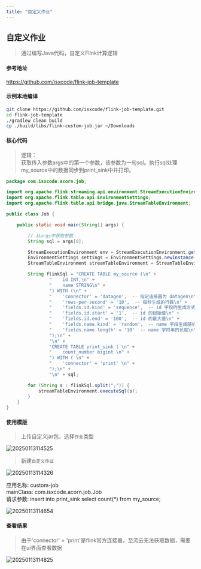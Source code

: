 ```yaml
---
title: "自定义作业"
---
```


## 自定义作业

> 通过编写Java代码，自定义Flink计算逻辑

#### 参考地址

https://github.com/isxcode/flink-job-template

#### 示例本地编译

```bash
git clone https://github.com/isxcode/flink-job-template.git
cd flink-job-template
./gradlew clean build
cp ./build/libs/flink-custom-job.jar ~/Downloads
```

#### 核心代码

> 逻辑：  
> 获取传入参数args中的第一个参数，该参数为一句sql。执行sql处理my_source中的数据同步到print_sink中并打印。

```java
package com.isxcode.acorn.job;

import org.apache.flink.streaming.api.environment.StreamExecutionEnvironment;
import org.apache.flink.table.api.EnvironmentSettings;
import org.apache.flink.table.api.bridge.java.StreamTableEnvironment;

public class Job {

    public static void main(String[] args) {

        // 从args中获取参数
        String sql = args[0];

        StreamExecutionEnvironment env = StreamExecutionEnvironment.getExecutionEnvironment();
        EnvironmentSettings settings = EnvironmentSettings.newInstance().inStreamingMode().build();
        StreamTableEnvironment streamTableEnvironment = StreamTableEnvironment.create(env, settings);

        String flinkSql = "CREATE TABLE my_source (\n" +
                "    id INT,\n" +
                "    name STRING\n" +
                ") WITH (\n" +
                "    'connector' = 'datagen',  -- 指定连接器为 datagen\n" +
                "    'rows-per-second' = '10',  -- 每秒生成的行数\n" +
                "    'fields.id.kind' = 'sequence',  -- id 字段的生成方式为递增\n" +
                "    'fields.id.start' = '1',  -- id 的起始值\n" +
                "    'fields.id.end' = '100',  -- id 的最大值\n" +
                "    'fields.name.kind' = 'random',  -- name 字段生成随机字符串\n" +
                "    'fields.name.length' = '10'  -- name 字符串的长度\n" +
                ");\n" +
                "\n" +
                "CREATE TABLE print_sink ( \n" +
                "    count_number bigint \n" +
                ") WITH ( \n" +
                "    'connector' = 'print' \n" +
                ");\n" +
                "\n" + sql;

        for (String s : flinkSql.split(";")) {
            streamTableEnvironment.executeSql(s);
        }
    }
}
```

#### 使用模版

> 上传自定义jar包，选择`作业`类型

![20250113114525](https://img.isxcode.com/picgo/20250113114525.png)

> 新建`自定义作业`

![20250113114326](https://img.isxcode.com/picgo/20250113114326.png)

应用名称: custom-job  
mainClass: com.isxcode.acorn.job.Job  
请求参数: insert into print_sink select count(*) from my_source;  

![20250113114654](https://img.isxcode.com/picgo/20250113114654.png)

#### 查看结果

> 由于'connector' = 'print'是flink官方连接器，至流云无法获取数据，需要在ui界面查看数据

![20250113114825](https://img.isxcode.com/picgo/20250113114825.png)